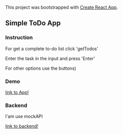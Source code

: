 This project was bootstrapped with [Create React App](https://github.com/facebook/create-react-app).

## Simple ToDo App

### Instruction

For get a complete to-do list click 'getTodos'

Enter the task in the input and press 'Enter'

For other options use the buttons)

### Demo

[link to App!](http://messy-yarn.surge.sh/)

### Backend

I'am use mockAPI

[link to backend!](https://5f4933148e271c001650c78d.mockapi.io/todo)

